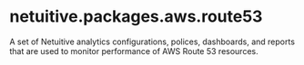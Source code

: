 # netuitive.packages.aws.route53
A set of Netuitive analytics configurations, polices, dashboards, and reports that are used to monitor performance of AWS Route 53 resources.
